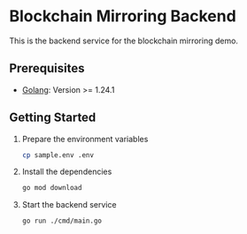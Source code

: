 # Blockchain Mirroring Backend

This is the backend service for the blockchain mirroring demo.

## Prerequisites

- [Golang](https://go.dev/doc/install): Version >= 1.24.1

## Getting Started

1. Prepare the environment variables

   ```bash
   cp sample.env .env
   ```

2. Install the dependencies

   ```bash
   go mod download
   ```

3. Start the backend service

   ```bash
   go run ./cmd/main.go
   ```
